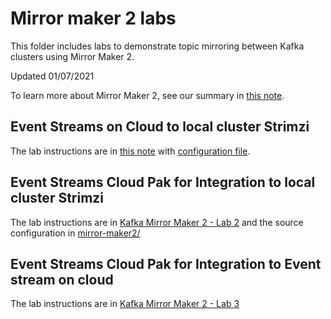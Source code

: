 # Mirror maker 2 labs

This folder includes labs to demonstrate topic mirroring between Kafka clusters using Mirror Maker 2.

Updated 01/07/2021

To learn more about Mirror Maker 2, see our summary in [this note](https://ibm-cloud-architecture.github.io/refarch-eda/technology/kafka-mirrormaker/).

## Event Streams on Cloud to local cluster Strimzi

The lab instructions are in [this note](https://ibm-cloud-architecture.github.io/refarch-eda/use-cases/kafka-mm2/lab-1/) with [configuration file](https://github.com/ibm-cloud-architecture/refarch-eda-tools/tree/master/labs/mirror-maker2/es-to-local/).

## Event Streams Cloud Pak for Integration to local cluster Strimzi

The lab instructions are in [Kafka Mirror Maker 2 - Lab 2](/use-cases/kafka-mm2/lab-2/) and the source configuration in [mirror-maker2/](https://github.com/ibm-cloud-architecture/refarch-eda-tools/tree/master/labs/mirror-maker2/es-cp4i-to-local/)


## Event Streams Cloud Pak for Integration to Event stream on cloud 

The lab instructions are in [Kafka Mirror Maker 2 - Lab 3](/use-cases/kafka-mm2/lab-3/)
